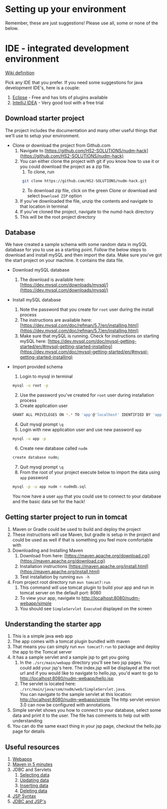 # Setting up your environment
Remember, these are just suggestions!  Please use all, some or none of the below.

# IDE - integrated development environment
[Wiki definition](https://en.wikipedia.org/wiki/Integrated_development_environment)  

Pick any IDE that you prefer.  If you need some suggestions for java development IDE's, here is a couple:
1. [Eclipse](https://www.eclipse.org/users/) - Free and has lots of plugins available
2. [IntelliJ IDEA](https://www.jetbrains.com/idea/download/#section=mac) -  Very good tool with a free trial

## Download starter project
The project includes the documentation and many other useful things that we'll use to setup your environment.

* Clone or download the project from Github.com
    1. Navigate to [https://github.com/HS2-SOLUTIONS/nudm-hack](https://github.com/HS2-SOLUTIONS/nudm-hack)
    2. You can either clone the project with git if you know how to use it or you could download the project as a zip file.
        1. To clone, run 
        ```bash
         git clone https://github.com/HS2-SOLUTIONS/nudm-hack.git
        ```
        2. To download zip file, click on the green Clone or download and select `Download ZIP` option
    3. If you've downloaded the file, unzip the contents and navigate to that location in terminal  
    4. If you've cloned the project, navigate to the numd-hack directory
    5. This will be the root project directory

## Database
We have created a sample schema with some random data in mySQL database for you to use as a starting point.  Follow the below steps to download and install mySQL and then import the data.  Make sure you've got the start project on your machine.  It contains the data file.

* Download mySQL database
    1. The download is available here: [https://dev.mysql.com/downloads/mysql/](https://dev.mysql.com/downloads/mysql/)
    
* Install mySQL database  
    1. Note the password that you create for `root` user during the install process
    2. The instructions are available here: [https://dev.mysql.com/doc/refman/5.7/en/installing.html](https://dev.mysql.com/doc/refman/5.7/en/installing.html)
    3. Make sure that mySQL is running.  Check for instructions on starting mySQL here: [https://dev.mysql.com/doc/mysql-getting-started/en/#mysql-getting-started-installing](https://dev.mysql.com/doc/mysql-getting-started/en/#mysql-getting-started-installing)
    
* Import provided schema
    1. Login to mysql in terminal
    ```bash
    mysql -u root -p
    ```
    2. Use the password you've created for `root` user during installation process
    3. Create application user
    ```bash
    GRANT ALL PRIVILEGES ON *.* TO 'app'@'localhost' IDENTIFIED BY 'app';
    ```
    4. Quit mysql prompt `\q`
    5. Login with new application user and use new password `app`
    ```bash
    mysql -u app -p
    ```
    6. Create new database called `nudm`
    ```bash
    create database nudm;
    ```
    7. Quit mysql prompt `\q`
    8. From the root of your project execute below to import the data using `app` password
    ```bash
    mysql -p -u app nudm < nudmdb.sql
    ```
    
    You now have a user `app` that you could use to connect to your database and the basic data set for the hack!
    
## Getting starter project to run in tomcat
1. Maven or Gradle could be used to build and deploy the project
2. These instructions will use Maven, but gradle is setup in the project and could be used as well if that is something you feel more comfortable with
3. Downloading and Installing Maven
    1. Download from here: [https://maven.apache.org/download.cgi](https://maven.apache.org/download.cgi)
    2. Installation instructions [https://maven.apache.org/install.html](https://maven.apache.org/install.html)
    3. Test installation by running `mvn -h`
4. From project root directory run `mvn tomcat7:run`
    1. This command will use tomcat plugin to build your app and run in tomcat server on the default port: 8080
    2. To view your app, navigate to [http://localhost:8080/nudm-webapp/simple](http://localhost:8080/nudm-webapp/simple)
    3. You should see `SimpleServlet Executed` displayed on the screen
    
## Understanding the starter app
1. This is a simple java web app
2. The app comes with a tomcat plugin bundled with maven
3. That means you can simply run `mvn tomcat7:run` to package and deploy the app to the Tomcat server
2. It has a sample servlet and a sample jsp to get you going
    1. In the `./src/main/webapp` directory you'll see two jsp pages.  You could add your jsp's here.  The index.jsp will be displayed at the root url and if you would like to navigate to hello.jsp, you'd want to go to [http://localhost:8080/nudm-webapp/hello.jsp](http://localhost:8080/nudm-webapp/hello.jsp)
    2. The servlet is located here: `./src/main/java/com/nudm/web/SimpleServlet.java`.    
    You can navigate to the sample servlet at this location: [http://localhost:8080/nudm-webapp/simple](http://localhost:8080/nudm-webapp/simple) The http servlet version 3.0 can now be configured with annotations.
3. Simple servlet shows you how to connect to your database, select some data and print it to the user.  The file has comments to help out with understanding
4. You can do the same exact thing in your jsp page, checkout the hello.jsp page for details

## Useful resources
1. [Webapps](https://www.journaldev.com/1854/java-web-application-tutorial-for-beginners)
2. [Maven in 5 minutes](https://maven.apache.org/guides/getting-started/maven-in-five-minutes.html)
2. JDBC and Servlets
    1. [Selecting data](https://www.mkyong.com/jdbc/jdbc-statement-example-select-list-of-the-records/)
    2. [Updating data](https://www.mkyong.com/jdbc/jdbc-statement-example-update-a-record/?utm_source=mkyong&utm_medium=author&utm_campaign=related-post&utm_content=3)
    3. [Inserting data](https://www.mkyong.com/jdbc/jdbc-statement-example-insert-a-record/?utm_source=mkyong&utm_medium=author&utm_campaign=related-post&utm_content=2)
    4. [Deleting data](https://www.mkyong.com/jdbc/jdbc-statement-example-delete-a-record/?utm_source=mkyong&utm_medium=author&utm_campaign=related-post&utm_content=2)
4. [JSP Syntax](https://www.tutorialspoint.com/jsp/jsp_syntax.htm)
5. [JDBC and JSP's](https://docs.oracle.com/cd/A97336_01/buslog.102/a83726/basics7.htm)